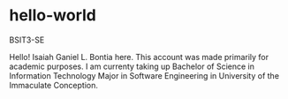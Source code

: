 # hello-world
BSIT3-SE

Hello! Isaiah Ganiel L. Bontia here.
  This account was made primarily for academic purposes. I am currenty taking up
  Bachelor of Science in Information Technology Major in Software Engineering in 
  University of the Immaculate Conception.
